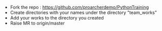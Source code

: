 - Fork the repo : https://github.com/proarcherdemo/PythonTraining
- Create directories with your names under the directory "team_works"
- Add your works to the directory you created
- Raise MR to origin/master